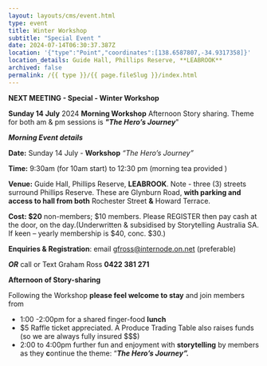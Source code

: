 ```yaml
---
layout: layouts/cms/event.html
type: event
title: Winter Workshop
subtitle: "Special Event "
date: 2024-07-14T06:30:37.387Z
location: '{"type":"Point","coordinates":[138.6587807,-34.9317358]}'
location_details: Guide Hall, Phillips Reserve, **LEABROOK**
archived: false
permalink: /{{ type }}/{{ page.fileSlug }}/index.html
---
```



**NEXT MEETING - Special  - Winter Workshop**

**Sunday 14 July** 2024
**Morning Workshop** Afternoon Story sharing.
Theme for both am & pm sessions is ***"The Hero’s Journey***"

***Morning Event details***

**Date:** Sunday 14 July - **Workshop** *“The Hero’s Journey”*

**Time:** 9:30am (for 10am start) to 12:30 pm (morning tea provided )

**Venue:** Guide Hall, Phillips Reserve, **LEABROOK**. Note - three (3) streets surround Phillips Reserve. These are Glynburn Road, **with parking and access to hall from both** Rochester Street **&** Howard Terrace.

**Cost: $20** non-members; $10 members. Please REGISTER then pay cash at the door, on the day.(Underwritten & subsidised by Storytelling Australia SA. If keen – yearly membership is $40, conc. $30.)

**Enquiries & Registration**: email [gfross@internode.on.net](mailto:gfross@internode.on.net) (preferable)

***OR*** call or Text Graham Ross **0422 381 271**

**Afternoon of Story-sharing**

Following the Workshop **please feel welcome to stay** and join members from

* 1:00 -2:00pm for a shared finger-food **lunch**
* $5 Raffle ticket appreciated. A Produce Trading Table also raises funds (so we are always fully insured $$$)
* 2:00 to 4:00pm further fun and enjoyment with **storytelling** by members as they **c**ontinue the theme: “***The Hero’s Journey”.***